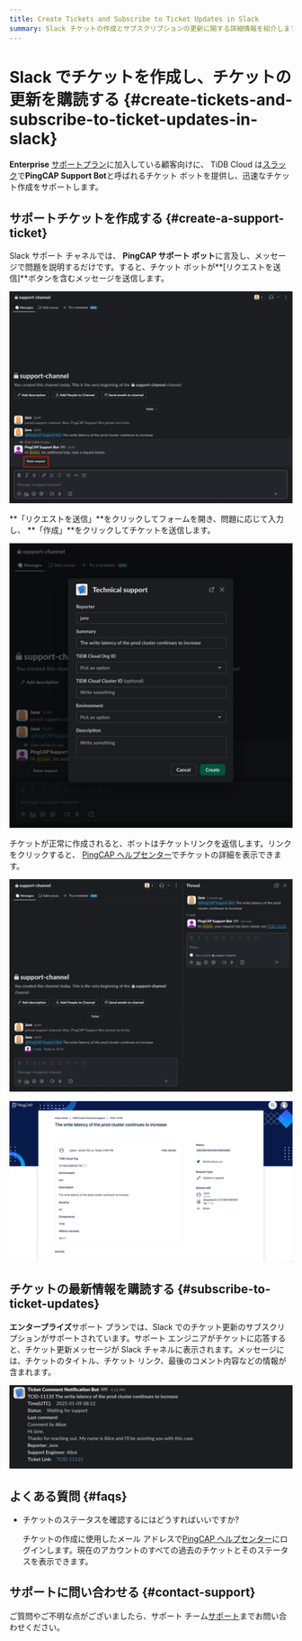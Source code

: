 ```yaml
---
title: Create Tickets and Subscribe to Ticket Updates in Slack
summary: Slack チケットの作成とサブスクリプションの更新に関する詳細情報を紹介します。
---
```


# Slack でチケットを作成し、チケットの更新を購読する {#create-tickets-and-subscribe-to-ticket-updates-in-slack}

**Enterprise** [サポートプラン](/tidb-cloud/connected-care-detail.md)に加入している顧客向けに、 TiDB Cloud は[スラック](https://slack.com/)で**PingCAP Support Bot**と呼ばれるチケット ボットを提供し、迅速なチケット作成をサポートします。

## サポートチケットを作成する {#create-a-support-ticket}

Slack サポート チャネルでは、 **PingCAP サポート ボット**に言及し、メッセージで問題を説明するだけです。すると、チケット ボットが**[リクエストを送信]**ボタンを含むメッセージを送信します。

![slack-ticket-creation-1](/media/tidb-cloud/connected-slack-ticket-creation-1.png)

**「リクエストを送信」**をクリックしてフォームを開き、問題に応じて入力し、 **「作成」**をクリックしてチケットを送信します。

![slack-ticket-creation-2](/media/tidb-cloud/connected-slack-ticket-creation-2.png)

チケットが正常に作成されると、ボットはチケットリンクを返信します。リンクをクリックすると、 [PingCAP ヘルプセンター](https://tidb.support.pingcap.com/servicedesk/customer/portals)でチケットの詳細を表示できます。

![slack-ticket-creation-3](/media/tidb-cloud/connected-slack-ticket-creation-3.png)

![slack-ticket-creation-4](/media/tidb-cloud/connected-slack-ticket-creation-4.png)

## チケットの最新情報を購読する {#subscribe-to-ticket-updates}

**エンタープライズ**サポート プランでは、Slack でのチケット更新のサブスクリプションがサポートされています。サポート エンジニアがチケットに応答すると、チケット更新メッセージが Slack チャネルに表示されます。メッセージには、チケットのタイトル、チケット リンク、最後のコメント内容などの情報が含まれます。

![slack-ticket-creation-5](/media/tidb-cloud/connected-slack-ticket-creation-5.png)

## よくある質問 {#faqs}

-   チケットのステータスを確認するにはどうすればいいですか?

    チケットの作成に使用したメール アドレスで[PingCAP ヘルプセンター](https://tidb.support.pingcap.com/servicedesk/customer/user/requests)にログインします。現在のアカウントのすべての過去のチケットとそのステータスを表示できます。

## サポートに問い合わせる {#contact-support}

ご質問やご不明な点がございましたら、サポート チーム<a href="mailto:support@pingcap.com">[サポート](mailto:support@pingcap.com)</a>までお問い合わせください。
